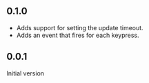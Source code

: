 ## 0.1.0

* Adds support for setting the update timeout.
* Adds an event that fires for each keypress.

## 0.0.1

Initial version
